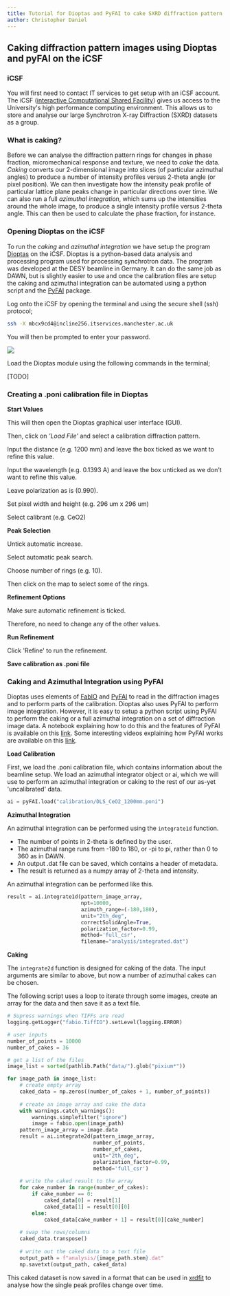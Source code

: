 ```yaml
---
title: Tutorial for Dioptas and PyFAI to cake SXRD diffraction pattern images
author: Christopher Daniel
---
```


## Caking diffraction pattern images using Dioptas and pyFAI on the iCSF

### iCSF

You will first need to contact IT services to get setup with an iCSF account. The iCSF ([interactive Computational Shared Facility](http://ri.itservices.manchester.ac.uk/icsf/)) gives us access to the University's high performance computing environment. This allows us to store and analyse our large Synchrotron X-ray Diffraction (SXRD) datasets as a group.

### What is caking?

Before we can analyse the diffraction pattern rings for changes in phase fraction, micromechanical response and texture, we need to *cake* the data. *Caking* converts our 2-dimensional image into slices (of particular azimuthal angles) to produce a number of intensity profiles versus 2-theta angle (or pixel position). We can then investigate how the intensity peak profile of particular lattice plane peaks change in particular directions over time. We can also run a full *azimuthal integration*, which sums up the intensities around the whole image, to produce a single intensity profile versus 2-theta angle. This can then be used to calculate the phase fraction, for instance.

### Opening Dioptas on the iCSF

To run the *caking* and *azimuthal integration* we have setup the program [Dioptas](http://www.clemensprescher.com/programs/dioptas) on the iCSF. Dioptas is a python-based data analysis and processing program used for processing synchrotron data. The program was developed at the DESY beamline in Germany. It can do the same job as DAWN, but is slightly easier to use and once the calibration files are setup the caking and azimuthal integration can be automated using a python script and the [PyFAI](https://pyfai.readthedocs.io/en/latest/) package.

Log onto the iCSF by opening the terminal and using the secure shell (ssh) protocol; 

```bash
ssh -X mbcx9cd4@incline256.itservices.manchester.ac.uk
```

You will then be prompted to enter your password.

![](/wiki/assets/images/posts/DAWN_screenshot1.png)

Load the Dioptas module using the following commands in the terminal; 

[TODO]

### Creating a .poni calibration file in Dioptas

**Start Values**

This will then open the Dioptas graphical user interface (GUI).

Then, click on *'Load File'* and select a calibration diffraction pattern.

Input the distance (e.g. 1200 mm) and leave the box ticked as we want to refine this value.

Input the wavelength (e.g. 0.1393 A) and leave the box unticked as we don't want to refine this value.

Leave polarization as is (0.990).

Set pixel width and height (e.g. 296 um x 296 um)

Select calibrant (e.g. CeO2)

**Peak Selection**

Untick automatic increase.

Select automatic peak search.

Choose number of rings (e.g. 10).

Then click on the map to select some of the rings.

**Refinement Options**

Make sure automatic refinement is ticked.

Therefore, no need to change any of the other values.

**Run Refinement**

Click 'Refine' to run the refinement.

**Save calibration as .poni file**

### Caking and Azimuthal Integration using PyFAI

Dioptas uses elements of [FabIO](https://pythonhosted.org/fabio/) and [PyFAI](https://pyfai.readthedocs.io/en/latest/) to read in the diffraction images and to perform parts of the calibration. Dioptas also uses PyFAI to perform image integration. However, it is easy to setup a python script using PyFAI to perform the caking or a full azimuthal integration on a set of diffraction image data. A notebook explaining how to do this and the features of PyFAI is available on this [link](https://github.com/LightForm-group/pyFAI-integration-caking). Some interesting videos explaining how PyFAI works are available on this [link](http://www.silx.org/doc/pyFAI/dev/index.html#).

**Load Calibration**

First, we load the .poni calibration file, which contains information about the beamline setup. We load an azimuthal integrator object or ai, which we will use to perform an azimuthal integration or caking to the rest of our as-yet 'uncalibrated' data.

```python
ai = pyFAI.load("calibration/DLS_CeO2_1200mm.poni")
```

**Azimuthal Integration**

An azimuthal integration can be performed using the `integrate1d` function.

* The number of points in 2-theta is defined by the user.
* The azimuthal range runs from -180 to 180, or -pi to pi, rather than 0 to 360 as in DAWN.
* An output .dat file can be saved, which contains a header of metadata. 
* The result is returned as a numpy array of 2-theta and intensity.

An azimuthal integration can be performed like this.

```python
result = ai.integrate1d(pattern_image_array,
                        npt=10000,
                        azimuth_range=(-180,180),
                        unit="2th_deg",
                        correctSolidAngle=True,
                        polarization_factor=0.99,
                        method='full_csr',
                        filename="analysis/integrated.dat")
```

**Caking**

The `integrate2d` function is designed for caking of the data. The input arguments are similar to above, but now a number of azimuthal cakes can be chosen.

The following script uses a loop to iterate through some images, create an array for the data and then save it as a text file.

```python
# Supress warnings when TIFFs are read
logging.getLogger("fabio.TiffIO").setLevel(logging.ERROR)

# user inputs
number_of_points = 10000
number_of_cakes = 36

# get a list of the files
image_list = sorted(pathlib.Path("data/").glob("pixium*"))

for image_path in image_list:
    # create empty array
    caked_data = np.zeros((number_of_cakes + 1, number_of_points))
    
    # create an image array and cake the data
    with warnings.catch_warnings():
        warnings.simplefilter("ignore")
        image = fabio.open(image_path)
    pattern_image_array = image.data
    result = ai.integrate2d(pattern_image_array,
                            number_of_points,
                            number_of_cakes,
                            unit="2th_deg",
                            polarization_factor=0.99,
                            method='full_csr')  
    
    # write the caked result to the array
    for cake_number in range(number_of_cakes):
        if cake_number == 0:
            caked_data[0] = result[1]
            caked_data[1] = result[0][0]
        else:   
            caked_data[cake_number + 1] = result[0][cake_number]
            
    # swap the rows/columns
    caked_data.transpose()
    
    # write out the caked data to a text file
    output_path = f"analysis/{image_path.stem}.dat"
    np.savetxt(output_path, caked_data)
```

This caked dataset is now saved in a format that can be used in [xrdfit](https://xrdfit.readthedocs.io/en/stable/) to analyse how the single peak profiles change over time.
